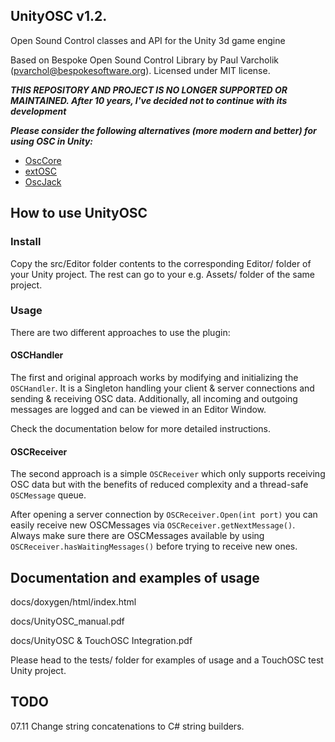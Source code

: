 ## UnityOSC v1.2.

Open Sound Control classes and API for the Unity 3d game engine

Based on Bespoke Open Sound Control Library by Paul Varcholik (pvarchol@bespokesoftware.org).
Licensed under MIT license.

***THIS REPOSITORY AND PROJECT IS NO LONGER SUPPORTED OR MAINTAINED. After 10 years, I've decided not to continue with its development***

***Please consider the following alternatives (more modern and better) for using OSC in Unity:***

* [OscCore](https://github.com/stella3d/OscCore)
* [extOSC](https://github.com/Iam1337/extOSC)
* [OscJack](https://github.com/keijiro/OscJack)


## How to use UnityOSC

### Install 

Copy the src/Editor folder contents to the corresponding Editor/ folder of your Unity project. The rest can go to your e.g. Assets/ folder of the same project.

### Usage

There are two different approaches to use the plugin:

#### OSCHandler

The first and original approach works by modifying and initializing the `OSCHandler`. It is a Singleton handling your client & server connections and sending & receiving OSC data. Additionally, all incoming and outgoing messages are logged and can be viewed in an Editor Window.

Check the documentation below for more detailed instructions. 

#### OSCReceiver

The second approach is a simple `OSCReceiver` which only supports receiving OSC data but with the benefits of reduced complexity and a thread-safe `OSCMessage` queue. 

After opening a server connection by `OSCReceiver.Open(int port)` you can easily receive new OSCMessages via `OSCReceiver.getNextMessage()`. Always make sure there are OSCMessages available by using `OSCReceiver.hasWaitingMessages()` before trying to receive new ones.

## Documentation and examples of usage

docs/doxygen/html/index.html

docs/UnityOSC_manual.pdf

docs/UnityOSC & TouchOSC Integration.pdf 

Please head to the tests/ folder for examples of usage and a TouchOSC test Unity project.

## TODO

07.11 Change string concatenations to C# string builders.
